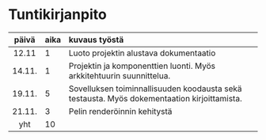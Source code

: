 # Tuntikirjanpito

| päivä  | aika | kuvaus työstä |
| :----: |:-----| :-----|
| 12.11  | 1    | Luoto projektin alustava dokumentaatio |
| 14.11. | 1    | Projektin ja komponenttien luonti. Myös arkkitehtuurin suunnittelua. |
| 19.11. | 5    | Sovelluksen toiminnallisuuden koodausta sekä testausta. Myös dokementaation kirjoittamista. |
| 21.11. | 3    | Pelin renderöinnin kehitystä |
| yht    | 10   |  | 